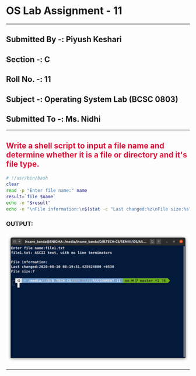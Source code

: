 # **OS Lab Assignment - 11**

------

## **Submitted By -:  Piyush Keshari**
## **Section  -:  C**
## **Roll No. -:  11**
## **Subject  -:  Operating System Lab (BCSC 0803)**
## **Submitted To -:  Ms. Nidhi**

------

## <span style="color:crimson">Write a shell script to input a file name and determine whether it is a file or directory and it's file type.</span>

```bash
# !/usr/bin/bash
clear
read -p "Enter file name:" name
result=`file $name`
echo -e "$result"
echo -e "\nFile information:\n$(stat -c "Last changed:%z\nFile size:%s" $name)"
```



### **OUTPUT:**

![](./output.png)

------

